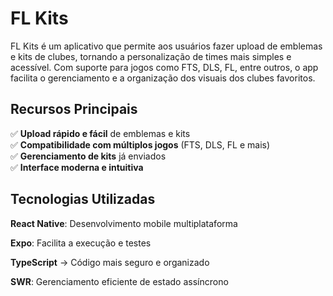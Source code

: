 
# FL Kits

FL Kits é um aplicativo que permite aos usuários fazer upload de emblemas e kits de clubes, tornando a personalização de times mais simples e acessível. Com suporte para jogos como FTS, DLS, FL, entre outros, 
o app facilita o gerenciamento e a organização dos visuais dos clubes favoritos.


## **Recursos Principais**

✅ **Upload rápido e fácil** de emblemas e kits  
✅ **Compatibilidade com múltiplos jogos** (FTS, DLS, FL e mais)  
✅ **Gerenciamento de kits** já enviados  
✅ **Interface moderna e intuitiva**


## Tecnologias Utilizadas
**React Native**: Desenvolvimento mobile multiplataforma

**Expo**: Facilita a execução e testes

**TypeScript** → Código mais seguro e organizado

**SWR**: Gerenciamento eficiente de estado assíncrono
